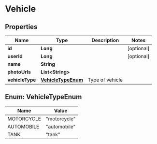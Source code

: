 
# Vehicle

## Properties
Name | Type | Description | Notes
------------ | ------------- | ------------- | -------------
**id** | **Long** |  |  [optional]
**userId** | **Long** |  |  [optional]
**name** | **String** |  | 
**photoUrls** | **List&lt;String&gt;** |  | 
**vehicleType** | [**VehicleTypeEnum**](#VehicleTypeEnum) | Type of vehicle | 


<a name="VehicleTypeEnum"></a>
## Enum: VehicleTypeEnum
Name | Value
---- | -----
MOTORCYCLE | &quot;motorcycle&quot;
AUTOMOBILE | &quot;automobile&quot;
TANK | &quot;tank&quot;



